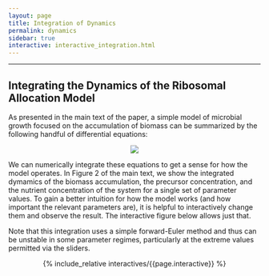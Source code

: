 ```yaml
---
layout: page
title: Integration of Dynamics
permalink: dynamics
sidebar: true
interactive: interactive_integration.html
---
```

---

## Integrating the Dynamics of the Ribosomal Allocation Model
As presented in the main text of the paper, a simple model of microbial growth 
focused on the accumulation of biomass can be summarized by the following 
handful of differential equations:

<center>
<img src="{{site.baseurl}}/assets/img/equations.png">
</center>

We can numerically integrate these equations to get a sense for how the model 
operates. In Figure 2 of the main text, we show the integrated dymamics of the
biomass accumulation, the precursor concentration, and the nutrient concentration 
of the system for a single set of parameter values. To gain a better intuition
for how the model works (and how important the relevant parameters are), it 
is helpful to interactively change them and observe the result. The interactive 
figure below allows just that. 

Note that this integration uses a simple forward-Euler method and thus can be 
unstable in some parameter regimes, particularly at the extreme values permitted
via the sliders. 


<!-- The below line includes the interactive figure. Do not change! -->
<center>

{% include_relative interactives/{{page.interactive}} %}

</center>


